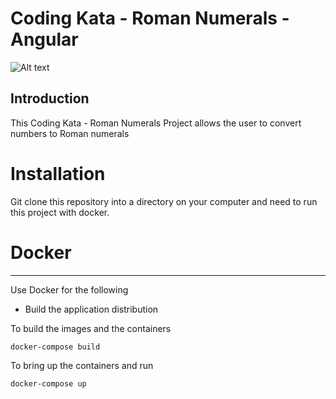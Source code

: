 # Coding Kata - Roman Numerals - Angular

![Alt text](https://upload.wikimedia.org/wikipedia/commons/thumb/4/4e/BBC_logo_%28pre97%29.svg/1280px-BBC_logo_%28pre97%29.svg.png)

## Introduction

This Coding Kata - Roman Numerals Project allows the user to convert numbers to Roman numerals

# Installation

Git clone this repository into a directory on your computer and need to run this project with docker.

# Docker

---

Use Docker for the following

- Build the application distribution

To build the images and the containers

```
docker-compose build
```

To bring up the containers and run

```
docker-compose up
```
